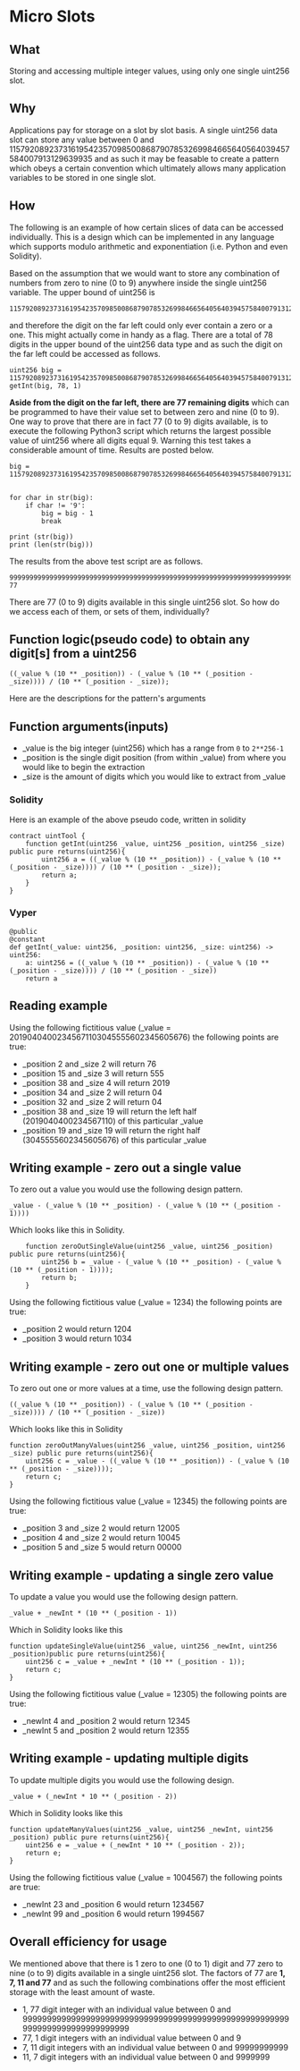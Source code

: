 # Micro Slots

## What

Storing and accessing multiple integer values, using only one single uint256 slot.

## Why

Applications pay for storage on a slot by slot basis.
A single uint256 data slot can store any value between 0 and 115792089237316195423570985008687907853269984665640564039457584007913129639935 and as such it may be feasable to create a pattern which obeys a certain convention which ultimately allows many application variables to be stored in one single slot.

## How

The following is an example of how certain slices of data can be accessed individually.
This is a design which can be implemented in any language which supports modulo arithmetic and exponentiation (i.e. Python and even Solidity). 

Based on the assumption that we would want to store any combination of numbers from zero to nine (0 to 9) anywhere inside the single uint256 variable. The upper bound of uint256 is 
```
115792089237316195423570985008687907853269984665640564039457584007913129639935
```
and therefore the digit on the far left could only ever contain a zero or a one. This might actually come in handy as a flag. There are a total of 78 digits in the upper bound of the uint256 data type and as such the digit on the far left could be accessed as follows.

```
uint256 big = 115792089237316195423570985008687907853269984665640564039457584007913129639935
getInt(big, 78, 1)
```

**Aside from the digit on the far left, there are 77 remaining digits** which can be programmed to have their value set to between zero and nine (0 to 9). One way to prove that there are in fact 77 (0 to 9) digits available, is to execute the following Python3 script which returns the largest possible value of uint256 where all digits equal 9. Warning this test takes a considerable amount of time. Results are posted below.

```
big = 115792089237316195423570985008687907853269984665640564039457584007913129639935


for char in str(big):
    if char != '9':
        big = big - 1
        break

print (str(big))
print (len(str(big)))
```

The results from the above test script are as follows.

```
99999999999999999999999999999999999999999999999999999999999999999999999999999
77
```
There are 77 (0 to 9) digits available in this single uint256 slot. So how do we access each of them, or sets of them, individually?

## Function logic(pseudo code) to obtain any digit[s] from a uint256

```
((_value % (10 ** _position)) - (_value % (10 ** (_position - _size)))) / (10 ** (_position - _size));
```

Here are the descriptions for the pattern's arguments

## Function arguments(inputs)

- _value
is the big integer (uint256) which has a range from `0` to `2**256-1` 
- _position
is the single digit position (from within _value) from where you would like to begin the extraction
- _size
is the amount of digits which you would like to extract from _value

### Solidity

Here is an example of the above pseudo code, written in solidity
```
contract uintTool {
    function getInt(uint256 _value, uint256 _position, uint256 _size) public pure returns(uint256){
        uint256 a = ((_value % (10 ** _position)) - (_value % (10 ** (_position - _size)))) / (10 ** (_position - _size));
        return a;
    }
}
```

### Vyper

```
@public
@constant
def getInt(_value: uint256, _position: uint256, _size: uint256) -> uint256:
    a: uint256 = ((_value % (10 ** _position)) - (_value % (10 ** (_position - _size)))) / (10 ** (_position - _size))
    return a
```
## Reading example

Using the following fictitious value (_value = 20190404002345671103045555602345605676) the following points are true:
- _position 2 and _size 2 
will return 76
- _position 15 and _size 3 
will return 555
- _position 38 and _size 4 
will return 2019
- _position 34 and _size 2 
will return 04
- _position 32 and _size 2 
will return 04
- _position 38 and _size 19 
will return the left half (2019040400234567110) of this particular _value
- _position 19 and _size 19 
will return the right half (3045555602345605676) of this particular _value

## Writing example - zero out a single value

To zero out a value you would use the following design pattern.

```
_value - (_value % (10 ** _position) - (_value % (10 ** (_position - 1))))
```

Which looks like this in Solidity.

```
    function zeroOutSingleValue(uint256 _value, uint256 _position) public pure returns(uint256){
        uint256 b = _value - (_value % (10 ** _position) - (_value % (10 ** (_position - 1))));
        return b;
    }
```
Using the following fictitious value (_value = 1234) the following points are true:
- _position 2 would return 1204
- _position 3 would return 1034

## Writing example - zero out one or multiple values

To zero out one or more values at a time, use the following design pattern.

```
((_value % (10 ** _position)) - (_value % (10 ** (_position - _size)))) / (10 ** (_position - _size))
```

Which looks like this in Solidity

```
function zeroOutManyValues(uint256 _value, uint256 _position, uint256 _size) public pure returns(uint256){
    uint256 c = _value - ((_value % (10 ** _position)) - (_value % (10 ** (_position - _size))));
    return c;
}
```
Using the following fictitious value (_value = 12345) the following points are true:
- _position 3 and _size 2 would return 12005
- _position 4 and _size 2 would return 10045
- _position 5 and _size 5 would return 00000

## Writing example - updating a single zero value

To update a value you would use the following design pattern.

```
_value + _newInt * (10 ** (_position - 1))
```

Which in Solidity looks like this

``` 
function updateSingleValue(uint256 _value, uint256 _newInt, uint256 _position)public pure returns(uint256){
    uint256 c = _value + _newInt * (10 ** (_position - 1));
    return c;
}
```

Using the following fictitious value (_value = 12305) the following points are true:
- _newInt 4 and _position 2 would return 12345
- _newInt 5 and _position 2 would return 12355

## Writing example - updating multiple digits

To update multiple digits you would use the following design.

```
_value + (_newInt * 10 ** (_position - 2))
```

Which in Solidity looks like this

```
function updateManyValues(uint256 _value, uint256 _newInt, uint256 _position) public pure returns(uint256){
    uint256 e = _value + (_newInt * 10 ** (_position - 2));
    return e;
}
```

Using the following fictitious value (_value = 1004567) the following points are true:
- _newInt 23 and _position 6 would return 1234567
- _newInt 99 and _position 6 would return 1994567

## Overall efficiency for usage

We mentioned above that there is 1 zero to one (0 to 1) digit and 77 zero to nine (o to 9) digits available in a single uint256 slot. The factors of 77 are **1, 7, 11 and 77** and as such the following combinations offer the most efficient storage with the least amount of waste.

* 1, 77 digit integer with an individual value between 0 and 99999999999999999999999999999999999999999999999999999999999999999999999999999
* 77, 1 digit integers with an individual value between 0 and 9
* 7, 11 digit integers with an individual value between 0 and 99999999999
* 11, 7 digit integers with an individual value between 0 and 9999999

